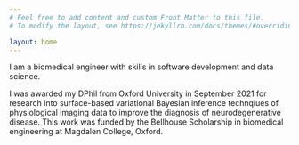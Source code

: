 ```yaml
---
# Feel free to add content and custom Front Matter to this file.
# To modify the layout, see https://jekyllrb.com/docs/themes/#overriding-theme-defaults

layout: home
---
```


I am a biomedical engineer with skills in software development and data science. 

I was awarded my DPhil from Oxford University in September 2021 for research into surface-based variational Bayesian inference technqiues of physiological imaging data to improve the diagnosis of neurodegenerative disease. This work was funded by the Bellhouse Scholarship in biomedical engineering at Magdalen College, Oxford. 
